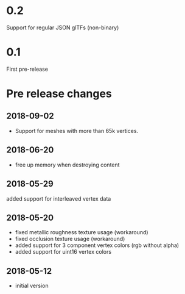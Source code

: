 # 0.2
Support for regular JSON glTFs (non-binary)

# 0.1
First pre-release

# Pre release changes
## 2018-09-02
* Support for meshes with more than 65k vertices.
	
## 2018-06-20
* free up memory when destroying content

## 2018-05-29
added support for interleaved vertex data

## 2018-05-20
* fixed metallic roughness texture usage (workaround)
* fixed occlusion texture usage (workaround)
* added support for 3 component vertex colors (rgb without alpha)
* added support for uint16 vertex colors

## 2018-05-12
* initial version
